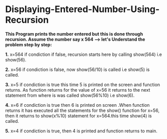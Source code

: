 # Displaying-Entered-Number-Using-Recursion

**This Program prints the number entered but this is done through recursion. Assume the number say x 564 
--> let's Understand the problem step by step:**

**1.** x=564 if condiction if false, recursion starts here by calling show(564) i.e show(56).

**2.** x=56 if condiction is false, now show(56/10) is called i.e show(5) is called.

**3.** x=5 if condiction is true this time 5 is printed on the screen and function returns. As function returns for the value of x=56 it returns to the next statement from where is was called show(56%10) i.e show(6).

**4.** x=6 if condiction is true then 6 is printed on screen .When function returns it has executed all the statements for the show() function for x=56, then it returns to show(x%10) statement for x=564.this time show(4) is called.

**5.** x=4 if condiction is true, then 4 is printed and function returns to main.
